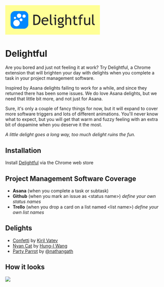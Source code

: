 <img src="https://github.com/paulMrG2/delightful/blob/master/assets/img/delightful-logo-horizontal-yellow-bg.svg?raw=true" width="300">

# Delightful

Are you bored and just not feeling it at work? Try Delightful, a Chrome extension that will brighten your day with delights when you complete a task in your project management software.

Inspired by Asana delights failing to work for a while, and since they returned there has been some issues. We do love Asana delights, but we need that little bit more, and not just for Asana.

Sure, it's only a couple of fancy things for now, but it will expand to cover more software triggers and lots of different animations. You'll never know what to expect, but you will get that warm and fuzzy feeling with an extra bit of dopamine when you deserve it the most.

_A little delight goes a long way, too much delight ruins the fun._

## Installation
Install [Delightful](https://chrome.google.com/webstore/detail/delightful/lcpnconeejbcokkmdmlkhenjnkdcioji) via the Chrome web store

## Project Management Software Coverage
- **Asana** (when you complete a task or subtask)
- **Github** (when you mark an issue as \<status name\>) _define your own status names_
- **Trello** (when you drop a card on a list named \<list name\>) _define your own list names_

## Delights
- [Confetti](https://github.com/catdad/canvas-confetti) by [Kiril Vatev](https://github.com/catdad)
- [Nyan Cat](https://github.com/Gowee/nyancat-svg) by [Hung-I Wang](https://github.com/Gowee)
- [Party Parrot](https://codepen.io/nathangath/pen/RgvzVY/) by [@nathangath](https://codepen.io/nathangath)

## How it looks
[<img src="https://img.youtube.com/vi/AxXfHm9UCwo/maxresdefault.jpg" width="50%">](https://youtu.be/AxXfHm9UCwo)